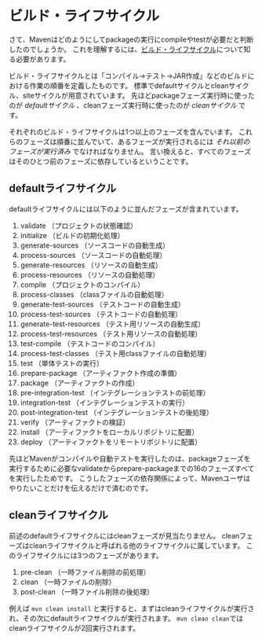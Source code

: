 # ビルド・ライフサイクル

さて、Mavenはどのようにしてpackageの実行にcompileやtestが必要だと判断したのでしょうか。
これを理解するには、[ビルド・ライフサイクル][1]について知る必要があります。

ビルド・ライフサイクルとは「コンパイル→テスト→JAR作成」などのビルドにおける作業の順番を定義したものです。
標準でdefaultサイクルとcleanサイクル、siteサイクルが用意されています。
先ほどpackageフェーズ実行時に使ったのが *defaultサイクル* 、cleanフェーズ実行時に使ったのが *cleanサイクル* です。

それぞれのビルド・ライフサイクルは1つ以上のフェーズを含んでいます。
これらのフェーズは順番に並んでいて、あるフェーズが実行されるには *それ以前のフェーズが実行済み* でなければなりません。
言い換えると、すべてのフェーズはそのひとつ前のフェーズに依存しているということです。

## defaultライフサイクル

defaultライフサイクルには以下のように並んだフェーズが含まれています。

1. validate （プロジェクトの状態確認）
2. initialize （ビルドの初期化処理）
3. generate-sources （ソースコードの自動生成）
4. process-sources （ソースコードの自動処理）
5. generate-resources （リソースの自動生成）
6. process-resources （リソースの自動処理）
7. compile （プロジェクトのコンパイル）
8. process-classes （classファイルの自動処理）
9. generate-test-sources （テストコードの自動生成）
10. process-test-sources （テストコードの自動処理）
11. generate-test-resources （テスト用リソースの自動生成）
12. process-test-resources （テスト用リソースの自動処理）
13. test-compile （テストコードのコンパイル）
14. process-test-classes （テスト用classファイルの自動処理）
15. test （単体テストの実行）
16. prepare-package （アーティファクト作成の準備）
17. package （アーティファクトの作成）
18. pre-integration-test （インテグレーションテストの前処理）
19. integration-test （インテグレーションテストの実行）
20. post-integration-test （インテグレーションテストの後処理）
21. verify （アーティファクトの検証）
22. install （アーティファクトをローカルリポジトリに配置）
23. deploy （アーティファクトをリモートリポジトリに配置）

先ほどMavenがコンパイルや自動テストを実行したのは、packageフェーズを実行するために必要なvalidateからprepare-packageまでの16のフェーズすべてを実行したためです。
こうしたフェーズの依存関係によって、Mavenユーザはやりたいことだけを伝えるだけで済むのです。

## cleanライフサイクル

前述のdefaultライフサイクルにはcleanフェーズが見当たりません。
cleanフェーズはcleanライフサイクルと呼ばれる他のライフサイクルに属しています。
このライフサイクルには3つのフェーズがあります。

1. pre-clean （一時ファイル削除の前処理）
2. clean （一時ファイルの削除）
3. post-clean （一時ファイル削除の後処理）

例えば `mvn clean install` と実行すると、まずはcleanライフサイクルが実行され、その次にdefaultライフサイクルが実行されます。
`mvn clean clean`ではcleanライフサイクルが2回実行されます。

[1]: http://maven.apache.org/guides/introduction/introduction-to-the-lifecycle.html "Introduction to the Build Lifecycle"
